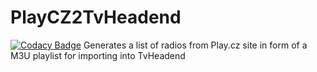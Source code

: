 # PlayCZ2TvHeadend
[![Codacy Badge](https://api.codacy.com/project/badge/Grade/5dee4a17f82e466f8dd92fac8a9af9e8)](https://www.codacy.com/app/Pavuucek/PlayCZ2TvHeadend?utm_source=github.com&utm_medium=referral&utm_content=Pavuucek/PlayCZ2TvHeadend&utm_campaign=badger)
Generates a list of radios from Play.cz site in form of a M3U playlist for importing into TvHeadend
